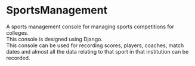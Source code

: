 # SportsManagement
A sports management console for managing sports competitions for colleges.  
This console is designed using Django.  
This console can be used for recording scores, players, coaches, match dates and almost all the data relating to that sport in that institution can be recorded.  

